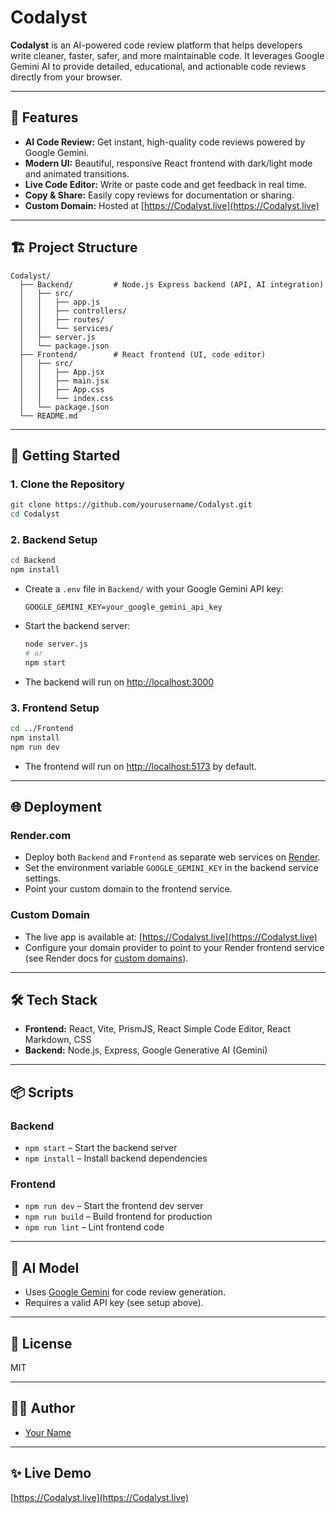# Codalyst

**Codalyst** is an AI-powered code review platform that helps developers write cleaner, faster, safer, and more maintainable code. It leverages Google Gemini AI to provide detailed, educational, and actionable code reviews directly from your browser.

---

## 🌟 Features

- **AI Code Review:** Get instant, high-quality code reviews powered by Google Gemini.
- **Modern UI:** Beautiful, responsive React frontend with dark/light mode and animated transitions.
- **Live Code Editor:** Write or paste code and get feedback in real time.
- **Copy & Share:** Easily copy reviews for documentation or sharing.
- **Custom Domain:** Hosted at [https://Codalyst.live](https://Codalyst.live)

---

## 🏗️ Project Structure

```
Codalyst/
  ├── Backend/         # Node.js Express backend (API, AI integration)
  │   ├── src/
  │   │   ├── app.js
  │   │   ├── controllers/
  │   │   ├── routes/
  │   │   └── services/
  │   ├── server.js
  │   └── package.json
  ├── Frontend/        # React frontend (UI, code editor)
  │   ├── src/
  │   │   ├── App.jsx
  │   │   ├── main.jsx
  │   │   ├── App.css
  │   │   └── index.css
  │   └── package.json
  └── README.md
```

---

## 🚀 Getting Started

### 1. **Clone the Repository**

```bash
git clone https://github.com/yourusername/Codalyst.git
cd Codalyst
```

### 2. **Backend Setup**

```bash
cd Backend
npm install
```

- Create a `.env` file in `Backend/` with your Google Gemini API key:
  ```env
  GOOGLE_GEMINI_KEY=your_google_gemini_api_key
  ```
- Start the backend server:
  ```bash
  node server.js
  # or
  npm start
  ```
- The backend will run on [http://localhost:3000](http://localhost:3000)

### 3. **Frontend Setup**

```bash
cd ../Frontend
npm install
npm run dev
```

- The frontend will run on [http://localhost:5173](http://localhost:5173) by default.

---

## 🌐 Deployment

### **Render.com**

- Deploy both `Backend` and `Frontend` as separate web services on [Render](https://render.com/).
- Set the environment variable `GOOGLE_GEMINI_KEY` in the backend service settings.
- Point your custom domain to the frontend service.

### **Custom Domain**

- The live app is available at: [https://Codalyst.live](https://Codalyst.live)
- Configure your domain provider to point to your Render frontend service (see Render docs for [custom domains](https://render.com/docs/custom-domains)).

---

## 🛠️ Tech Stack

- **Frontend:** React, Vite, PrismJS, React Simple Code Editor, React Markdown, CSS
- **Backend:** Node.js, Express, Google Generative AI (Gemini)

---

## 📦 Scripts

### Backend

- `npm start` – Start the backend server
- `npm install` – Install backend dependencies

### Frontend

- `npm run dev` – Start the frontend dev server
- `npm run build` – Build frontend for production
- `npm run lint` – Lint frontend code

---

## 🤖 AI Model

- Uses [Google Gemini](https://ai.google.dev/) for code review generation.
- Requires a valid API key (see setup above).

---

## 📄 License

MIT

---

## 🙋‍♂️ Author

- [Your Name](https://github.com/yourusername)

---

## ✨ Live Demo

[https://Codalyst.live](https://Codalyst.live)
